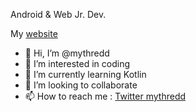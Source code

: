 Android & Web Jr. Dev.

  My [website](http://tarikahmet.cf/)
  
- 👋 Hi, I’m @mythredd
- 👀 I’m interested in coding
- 🌱 I’m currently learning Kotlin
- 💞️ I’m looking to collaborate
- 📫 How to reach me : [Twitter mythredd](https://twitter.com/mythredd)


